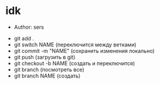 # idk
* Author: sers
- git add .
- git switch NAME (переключится между ветками)
- git commit -m "NAME" (сохранить изменения локально)
- git push (загрузить в git)
- git checkout -b NAME (создать и переключится)
- git branch (посмотреть все)
- git branch NAME (создать)